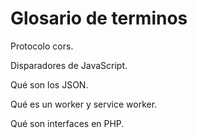 # Glosario de terminos

Protocolo cors.

Disparadores de JavaScript.

Qué son los JSON.

Qué es un worker y service worker.

Qué son interfaces en PHP.